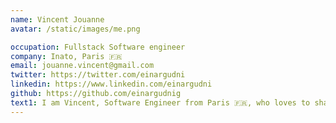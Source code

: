```yaml
---
name: Vincent Jouanne
avatar: /static/images/me.png

occupation: Fullstack Software engineer
company: Inato, Paris 🇫🇷
email: jouanne.vincent@gmail.com
twitter: https://twitter.com/einargudni
linkedin: https://www.linkedin.com/einargudni
github: https://github.com/einargudnig
text1: I am Vincent, Software Engineer from Paris 🇫🇷, who loves to share its knowledge through articles and code examples !
---
```

